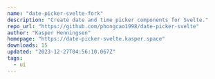 ```yaml
---
name: "date-picker-svelte-fork"
description: "Create date and time picker components for Svelte."
repo_url: "https://github.com/phongcao1998/date-picker-svelte"
author: "Kasper Henningsen"
homepage: "https://date-picker-svelte.kasper.space"
downloads: 15
updated: "2023-12-27T04:56:10.067Z"
tags: 
  - ui
---
```

